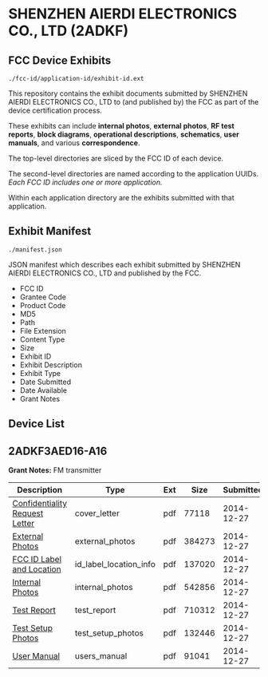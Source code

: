 # SHENZHEN AIERDI ELECTRONICS CO., LTD (2ADKF)
## FCC Device Exhibits

```
./fcc-id/application-id/exhibit-id.ext
```

This repository contains the exhibit documents submitted by SHENZHEN AIERDI ELECTRONICS CO., LTD to (and published by) the FCC as part of the device certification process.

These exhibits can include **internal photos**, **external photos**, **RF test reports**, **block diagrams**, **operational descriptions**, **schematics**, **user manuals**, and various **correspondence**.

The top-level directories are sliced by the FCC ID of each device.

The second-level directories are named according to the application UUIDs. *Each FCC ID includes one or more application.*

Within each application directory are the exhibits submitted with that application. 

## Exhibit Manifest

```
./manifest.json
```

JSON manifest which describes each exhibit submitted by SHENZHEN AIERDI ELECTRONICS CO., LTD and published by the FCC.

- FCC ID
- Grantee Code
- Product Code
- MD5
- Path
- File Extension
- Content Type
- Size
- Exhibit ID
- Exhibit Description
- Exhibit Type
- Date Submitted
- Date Available
- Grant Notes

## Device List
## 2ADKF3AED16-A16
**Grant Notes:** FM transmitter

| Description | Type | Ext | Size | Submitted | Available |
| ----------- | ---- | --- | ---- | --------- | --------- |
| [Confidentiality Request Letter](2ADKF3AED16-A16/e23a396ec57049335c9f952b7dfa6d22/2485528.pdf) | cover_letter | pdf | 77118 | 2014-12-27 | 2014-12-27 |
| [External Photos](2ADKF3AED16-A16/e23a396ec57049335c9f952b7dfa6d22/2485529.pdf) | external_photos | pdf | 384273 | 2014-12-27 | 2014-12-27 |
| [FCC ID Label and Location](2ADKF3AED16-A16/e23a396ec57049335c9f952b7dfa6d22/2485531.pdf) | id_label_location_info | pdf | 137020 | 2014-12-27 | 2014-12-27 |
| [Internal Photos](2ADKF3AED16-A16/e23a396ec57049335c9f952b7dfa6d22/2485530.pdf) | internal_photos | pdf | 542856 | 2014-12-27 | 2014-12-27 |
| [Test Report](2ADKF3AED16-A16/e23a396ec57049335c9f952b7dfa6d22/2485533.pdf) | test_report | pdf | 710312 | 2014-12-27 | 2014-12-27 |
| [Test Setup Photos](2ADKF3AED16-A16/e23a396ec57049335c9f952b7dfa6d22/2485532.pdf) | test_setup_photos | pdf | 132446 | 2014-12-27 | 2014-12-27 |
| [User Manual](2ADKF3AED16-A16/e23a396ec57049335c9f952b7dfa6d22/2485534.pdf) | users_manual | pdf | 91041 | 2014-12-27 | 2014-12-27 |
